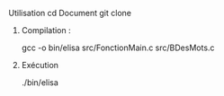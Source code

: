  Utilisation
 cd Document
 git clone 

1.  Compilation :

    
    gcc -o bin/elisa src/FonctionMain.c  src/BDesMots.c
  

2.  Exécution 

   
    ./bin/elisa


